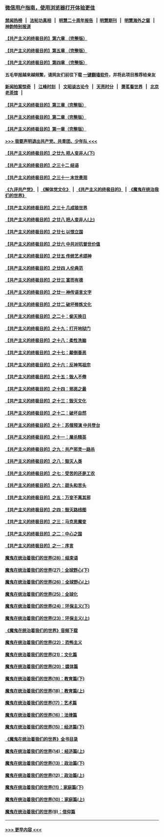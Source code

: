 ### [微信用户指南，使用浏览器打开体验更佳](https://github.com/gfw-breaker/banned-news1/blob/master/indexes/wechat-guide.md?t=0)
#### [禁闻热榜](热点新闻.md?t=0)  &nbsp;&nbsp;|&nbsp;&nbsp; [法轮功真相](https://github.com/gfw-breaker/truth/blob/master/README.md?t=0) &nbsp;&nbsp;|&nbsp;&nbsp; [明慧二十周年报告](https://github.com/gfw-breaker/mh-reports/blob/master/README.md?t=0) &nbsp;&nbsp;|&nbsp;&nbsp;[明慧期刊](https://github.com/gfw-breaker/mh-qikan) &nbsp;&nbsp;|&nbsp;&nbsp; [明慧海外之窗](https://github.com/gfw-breaker/mh-news/blob/master/README.md?t=0) &nbsp;&nbsp;|&nbsp;&nbsp; [神韵特别报道](https://github.com/gfw-breaker/mh-news/blob/master/shenyun.md?t=0)
#### [【共产主义的终极目的】第六章 （完整版）](../pages/nsc422/n11428913.md?t=02050155) 
#### [【共产主义的终极目的】第五章 （完整版）](../pages/nsc422/n11428912.md?t=02050155) 
#### [【共产主义的终极目的】第四章 （完整版）](../pages/nsc422/n11428907.md?t=02050155) 
#### 五毛举报越来越频繁，请网友们前往下载 [一键翻墙软件](https://github.com/gfw-breaker/ssr-accounts)，并将此项目推荐给亲友
#### [新闻拍案惊奇](https://github.com/gfw-breaker/banned-news1/blob/master/pages/link4.md) &nbsp;&nbsp;|&nbsp;&nbsp; [江峰时刻](https://github.com/gfw-breaker/banned-news1/blob/master/pages/link4.md) &nbsp;&nbsp;|&nbsp;&nbsp; [文昭谈古论今](https://github.com/gfw-breaker/banned-news1/blob/master/pages/link4.md) &nbsp;&nbsp;|&nbsp;&nbsp; [天亮时分](https://github.com/gfw-breaker/banned-news1/blob/master/pages/link4.md) &nbsp;&nbsp;|&nbsp;&nbsp; [萧茗看世界](https://github.com/gfw-breaker/banned-news1/blob/master/pages/link4.md) &nbsp;&nbsp;|&nbsp;&nbsp; [北京老茶馆](https://github.com/gfw-breaker/banned-news1/blob/master/pages/link4.md) &nbsp;&nbsp;|&nbsp;&nbsp; 
#### [【共产主义的终极目的】第三章（完整版）](../pages/nsc422/n11428848.md?t=02050155) 
#### [【共产主义的终极目的】第二章（完整版）](../pages/nsc422/n11428831.md?t=02050155) 
#### [【共产主义的终极目的】第一章（完整版）](../pages/nsc422/n11417651.md?t=02050155) 
#### [>>> 我要声明退出共产党、共青团、少年队 <<<](https://github.com/begood0513/goodnews/blob/master/quit/letter.md) 
#### [【共产主义的终极目的】之廿九 把人变非人(下)](../pages/nsc422/n11344140.md?t=02050155) 
#### [【共产主义的终极目的】之三十二 结语](../pages/nsc422/n11360535.md?t=02050155) 
#### [【共产主义的终极目的】之三十一 末世景观](../pages/nsc422/n11351129.md?t=02050155) 
#### [《九评共产党》](https://github.com/begood0513/9ping.md/blob/master/README.md) &nbsp;|&nbsp; [《解体党文化》](../../../../jtdwh.md/blob/master/README.md)  &nbsp;|&nbsp; [《共产主义的终极目的》](../../../../gczydzjmd.md/blob/master/README.md) &nbsp;|&nbsp; [《魔鬼在统治我们的世界》](../../../../mgztzwmdsj.md/blob/master/README.md) 
#### [【共产主义的终极目的】之三十 几成狼世界](../pages/nsc422/n11348280.md?t=02050155) 
#### [【共产主义的终极目的】之廿八 把人变非人(上)](../pages/nsc422/n11340492.md?t=02050155) 
#### [【共产主义的终极目的】之廿七 以恨立国](../pages/nsc422/n11336944.md?t=02050155) 
#### [【共产主义的终极目的】之廿六 中共对抗普世价值](../pages/nsc422/n11324785.md?t=02050155) 
#### [【共产主义的终极目的】之廿五 传统艺术颂神](../pages/nsc422/n11296396.md?t=02050155) 
#### [【共产主义的终极目的】之廿四 人伦典范](../pages/nsc422/n11296397.md?t=02050155) 
#### [【共产主义的终极目的】之廿三 富而有德](../pages/nsc422/n11283598.md?t=02050155) 
#### [【共产主义的终极目的】之廿一 神传语言文字](../pages/nsc422/n11263265.md?t=02050155) 
#### [【共产主义的终极目的】之廿二 破坏修炼文化](../pages/nsc422/n11245728.md?t=02050155) 
#### [【共产主义的终极目的】之二十：偷天换日](../pages/nsc422/n11238846.md?t=02050155) 
#### [【共产主义的终极目的】之十九：打开地狱门](../pages/nsc422/n11206376.md?t=02050155) 
#### [【共产主义的终极目的】之十八：柔性洗脑](../pages/nsc422/n11199994.md?t=02050155) 
#### [【共产主义的终极目的】之十七：颠倒善恶](../pages/nsc422/n11179782.md?t=02050155) 
#### [【共产主义的终极目的】之十六：反神骂祖宗](../pages/nsc422/n11166798.md?t=02050155) 
#### [【共产主义的终极目的】之十五：毁人不倦](../pages/nsc422/n11166792.md?t=02050155) 
#### [【共产主义的终极目的】之十四：邪恶之最](../pages/nsc422/n11150249.md?t=02050155) 
#### [【共产主义的终极目的】之十三：毁灭文化](../pages/nsc422/n11135227.md?t=02050155) 
#### [【共产主义的终极目的】之十二：破坏自然](../pages/nsc422/n11135214.md?t=02050155) 
#### [【共产主义的终极目的】之十：苏俄预演 中共登台](../pages/nsc422/n11118424.md?t=02050155) 
#### [【共产主义的终极目的】之十一：屠杀精英](../pages/nsc422/n11118442.md?t=02050155) 
#### [【共产主义的终极目的】之九：共产邪灵一路杀](../pages/nsc422/n11114139.md?t=02050155) 
#### [【共产主义的终极目的】之八：毁灭人类](../pages/nsc422/n11108503.md?t=02050155) 
#### [【共产主义的终极目的】之七：受苦的还是工农](../pages/nsc422/n11101809.md?t=02050155) 
#### [【共产主义的终极目的】之六：甜头和苦头](../pages/nsc422/n11096971.md?t=02050155) 
#### [【共产主义的终极目的】之五：万变不离其邪](../pages/nsc422/n11091285.md?t=02050155) 
#### [【共产主义的终极目的】之四：毁灭路线图](../pages/nsc422/n11086284.md?t=02050155) 
#### [【共产主义的终极目的】之三：马克思魔变](../pages/nsc422/n11061941.md?t=02050155) 
#### [【共产主义的终极目的】之二：中心之国](../pages/nsc422/n11047728.md?t=02050155) 
#### [【共产主义的终极目的】之一：序言](../pages/nsc422/n11086077.md?t=02050155) 
#### [魔鬼在统治着我们的世界(28)：结束语](../pages/nsc422/n10936246.md?t=02050155) 
#### [魔鬼在统治着我们的世界(27)：全球野心(下)](../pages/nsc422/n10928319.md?t=02050155) 
#### [魔鬼在统治着我们的世界(26)：全球野心(上)](../pages/nsc422/n10900318.md?t=02050155) 
#### [魔鬼在统治着我们的世界(25)：全球化](../pages/nsc422/n10788205.md?t=02050155) 
#### [魔鬼在统治着我们的世界(24)：环保主义(下)](../pages/nsc422/n10695307.md?t=02050155) 
#### [魔鬼在统治着我们的世界(23)：环保主义(上)](../pages/nsc422/n10688613.md?t=02050155) 
#### [《魔鬼在统治着我们的世界》音频下载](../pages/nsc422/n10635553.md?t=02050155) 
#### [魔鬼在统治着我们的世界(22)：恐怖主义](../pages/nsc422/n10614727.md?t=02050155) 
#### [魔鬼在统治着我们的世界(21)：文化篇](../pages/nsc422/n10597706.md?t=02050155) 
#### [魔鬼在统治着我们的世界(20)：媒体篇](../pages/nsc422/n10586579.md?t=02050155) 
#### [魔鬼在统治着我们的世界(19)：教育篇(下)](../pages/nsc422/n10564808.md?t=02050155) 
#### [魔鬼在统治着我们的世界(18)：教育篇(上)](../pages/nsc422/n10526970.md?t=02050155) 
#### [魔鬼在统治着我们的世界(17)：艺术篇](../pages/nsc422/n10499093.md?t=02050155) 
#### [魔鬼在统治着我们的世界(16)：法律篇](../pages/nsc422/n10485969.md?t=02050155) 
#### [魔鬼在统治着我们的世界(15)：经济篇(下)](../pages/nsc422/n10469975.md?t=02050155) 
#### [《魔鬼在统治着我们的世界》全书目录](../pages/nsc422/n10464261.md?t=02050155) 
#### [魔鬼在统治着我们的世界(14)：经济篇(上)](../pages/nsc422/n10457370.md?t=02050155) 
#### [魔鬼在统治着我们的世界(13)：政治篇(下)](../pages/nsc422/n10448270.md?t=02050155) 
#### [魔鬼在统治着我们的世界(12)：政治篇(上)](../pages/nsc422/n10444576.md?t=02050155) 
#### [魔鬼在统治着我们的世界(11)：家庭篇(下)](../pages/nsc422/n10440961.md?t=02050155) 
#### [魔鬼在统治着我们的世界(10)：家庭篇(上)](../pages/nsc422/n10435448.md?t=02050155) 
#### [魔鬼在统治着我们的世界(9)：信仰篇](../pages/nsc422/n10432159.md?t=02050155) 

----
#### [ >>> 更早内容 <<< ](../indexes/nsc422-earlier.md)
